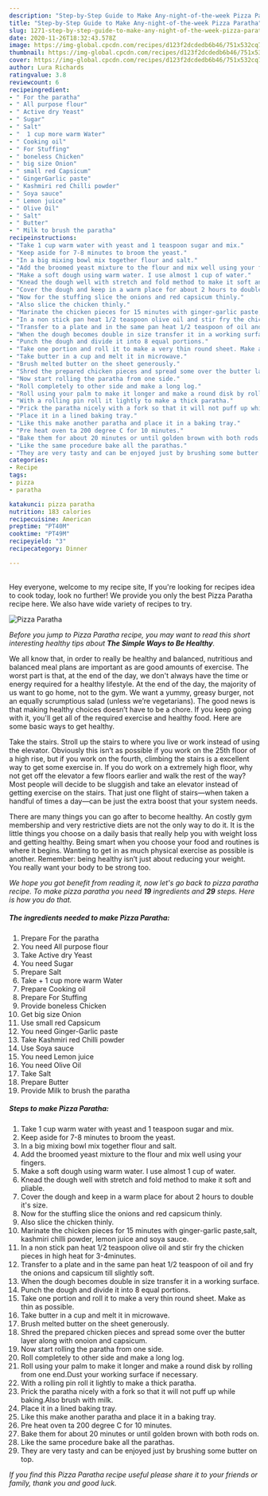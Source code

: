 ```yaml
---
description: "Step-by-Step Guide to Make Any-night-of-the-week Pizza Paratha"
title: "Step-by-Step Guide to Make Any-night-of-the-week Pizza Paratha"
slug: 1271-step-by-step-guide-to-make-any-night-of-the-week-pizza-paratha
date: 2020-11-26T18:32:43.578Z
image: https://img-global.cpcdn.com/recipes/d123f2dcdedb6b46/751x532cq70/pizza-paratha-recipe-main-photo.jpg
thumbnail: https://img-global.cpcdn.com/recipes/d123f2dcdedb6b46/751x532cq70/pizza-paratha-recipe-main-photo.jpg
cover: https://img-global.cpcdn.com/recipes/d123f2dcdedb6b46/751x532cq70/pizza-paratha-recipe-main-photo.jpg
author: Lura Richards
ratingvalue: 3.8
reviewcount: 6
recipeingredient:
- " For the paratha"
- " All purpose flour"
- " Active dry Yeast"
- " Sugar"
- " Salt"
- "  1 cup more warm Water"
- " Cooking oil"
- " For Stuffing"
- " boneless Chicken"
- " big size Onion"
- " small red Capsicum"
- " GingerGarlic paste"
- " Kashmiri red Chilli powder"
- " Soya sauce"
- " Lemon juice"
- " Olive Oil"
- " Salt"
- " Butter"
- " Milk to brush the paratha"
recipeinstructions:
- "Take 1 cup warm water with yeast and 1 teaspoon sugar and mix."
- "Keep aside for 7-8 minutes to broom the yeast."
- "In a big mixing bowl mix together flour and salt."
- "Add the broomed yeast mixture to the flour and mix well using your fingers."
- "Make a soft dough using warm water. I use almost 1 cup of water."
- "Knead the dough well with stretch and fold method to make it soft and pliable."
- "Cover the dough and keep in a warm place for about 2 hours to double it&#39;s size."
- "Now for the stuffing slice the onions and red capsicum thinly."
- "Also slice the chicken thinly."
- "Marinate the chicken pieces for 15 minutes with ginger-garlic paste,salt, kashmiri chilli powder, lemon juice and soya sauce."
- "In a non stick pan heat 1/2 teaspoon olive oil and stir fry the chicken pieces in high heat for 3-4minutes."
- "Transfer to a plate and in the same pan heat 1/2 teaspoon of oil and fry the onions and capsicum till slightly soft."
- "When the dough becomes double in size transfer it in a working surface."
- "Punch the dough and divide it into 8 equal portions."
- "Take one portion and roll it to make a very thin round sheet. Make as thin as possible."
- "Take butter in a cup and melt it in microwave."
- "Brush melted butter on the sheet generously."
- "Shred the prepared chicken pieces and spread some over the butter layer along with onoion and capsicum."
- "Now start rolling the paratha from one side."
- "Roll completely to other side and make a long log."
- "Roll using your palm to make it longer and make a round disk by rolling from one end.Dust your working surface if necessary."
- "With a rolling pin roll it lightly to make a thick paratha."
- "Prick the paratha nicely with a fork so that it will not puff up while baking.Also brush with milk."
- "Place it in a lined baking tray."
- "Like this make another paratha and place it in a baking tray."
- "Pre heat oven ta 200 degree C for 10 minutes."
- "Bake them for about 20 minutes or until golden brown with both rods on."
- "Like the same procedure bake all the parathas."
- "They are very tasty and can be enjoyed just by brushing some butter on top."
categories:
- Recipe
tags:
- pizza
- paratha

katakunci: pizza paratha 
nutrition: 183 calories
recipecuisine: American
preptime: "PT40M"
cooktime: "PT49M"
recipeyield: "3"
recipecategory: Dinner

---
```

<br>
Hey everyone, welcome to my recipe site, If you're looking for recipes idea to cook today, look no further! We provide you only the best Pizza Paratha recipe here. We also have wide variety of recipes to try.
<br>


![Pizza Paratha](https://img-global.cpcdn.com/recipes/d123f2dcdedb6b46/751x532cq70/pizza-paratha-recipe-main-photo.jpg)

<i>Before you jump to Pizza Paratha recipe, you may want to read this short interesting healthy tips about <strong>The Simple Ways to Be Healthy</strong>.</i>

We all know that, in order to really be healthy and balanced, nutritious and balanced meal plans are important as are good amounts of exercise. The worst part is that, at the end of the day, we don't always have the time or energy required for a healthy lifestyle. At the end of the day, the majority of us want to go home, not to the gym. We want a yummy, greasy burger, not an equally scrumptious salad (unless we’re vegetarians). The good news is that making healthy choices doesn’t have to be a chore. If you keep going with it, you'll get all of the required exercise and healthy food. Here are some basic ways to get healthy.

Take the stairs. Stroll up the stairs to where you live or work instead of using the elevator. Obviously this isn’t as possible if you work on the 25th floor of a high rise, but if you work on the fourth, climbing the stairs is a excellent way to get some exercise in. If you do work on a extremely high floor, why not get off the elevator a few floors earlier and walk the rest of the way? Most people will decide to be sluggish and take an elevator instead of getting exercise on the stairs. That just one flight of stairs—when taken a handful of times a day—can be just the extra boost that your system needs. 

There are many things you can go after to become healthy. An costly gym membership and very restrictive diets are not the only way to do it. It is the little things you choose on a daily basis that really help you with weight loss and getting healthy. Being smart when you choose your food and routines is where it begins. Wanting to get in as much physical exercise as possible is another. Remember: being healthy isn’t just about reducing your weight. You really want your body to be strong too. 


<i>We hope you got benefit from reading it, now let's go back to pizza paratha recipe. To make pizza paratha you need <strong>19</strong> ingredients and <strong>29</strong> steps. Here is how you do that.
</i>

##### The ingredients needed to make Pizza Paratha:

1. Prepare  For the paratha
1. You need  All purpose flour
1. Take  Active dry Yeast
1. You need  Sugar
1. Prepare  Salt
1. Take  + 1 cup more warm Water
1. Prepare  Cooking oil
1. Prepare  For Stuffing
1. Provide  boneless Chicken
1. Get  big size Onion
1. Use  small red Capsicum
1. You need  Ginger-Garlic paste
1. Take  Kashmiri red Chilli powder
1. Use  Soya sauce
1. You need  Lemon juice
1. You need  Olive Oil
1. Take  Salt
1. Prepare  Butter
1. Provide  Milk to brush the paratha


##### Steps to make Pizza Paratha:

1. Take 1 cup warm water with yeast and 1 teaspoon sugar and mix.
1. Keep aside for 7-8 minutes to broom the yeast.
1. In a big mixing bowl mix together flour and salt.
1. Add the broomed yeast mixture to the flour and mix well using your fingers.
1. Make a soft dough using warm water. I use almost 1 cup of water.
1. Knead the dough well with stretch and fold method to make it soft and pliable.
1. Cover the dough and keep in a warm place for about 2 hours to double it&#39;s size.
1. Now for the stuffing slice the onions and red capsicum thinly.
1. Also slice the chicken thinly.
1. Marinate the chicken pieces for 15 minutes with ginger-garlic paste,salt, kashmiri chilli powder, lemon juice and soya sauce.
1. In a non stick pan heat 1/2 teaspoon olive oil and stir fry the chicken pieces in high heat for 3-4minutes.
1. Transfer to a plate and in the same pan heat 1/2 teaspoon of oil and fry the onions and capsicum till slightly soft.
1. When the dough becomes double in size transfer it in a working surface.
1. Punch the dough and divide it into 8 equal portions.
1. Take one portion and roll it to make a very thin round sheet. Make as thin as possible.
1. Take butter in a cup and melt it in microwave.
1. Brush melted butter on the sheet generously.
1. Shred the prepared chicken pieces and spread some over the butter layer along with onoion and capsicum.
1. Now start rolling the paratha from one side.
1. Roll completely to other side and make a long log.
1. Roll using your palm to make it longer and make a round disk by rolling from one end.Dust your working surface if necessary.
1. With a rolling pin roll it lightly to make a thick paratha.
1. Prick the paratha nicely with a fork so that it will not puff up while baking.Also brush with milk.
1. Place it in a lined baking tray.
1. Like this make another paratha and place it in a baking tray.
1. Pre heat oven ta 200 degree C for 10 minutes.
1. Bake them for about 20 minutes or until golden brown with both rods on.
1. Like the same procedure bake all the parathas.
1. They are very tasty and can be enjoyed just by brushing some butter on top.


<i>If you find this Pizza Paratha recipe useful please share it to your friends or family, thank you and good luck.</i>
